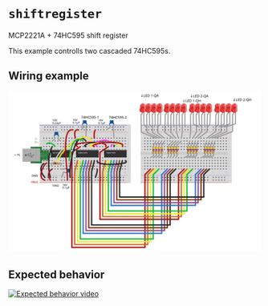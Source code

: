 # `shiftregister`
MCP2221A + 74HC595 shift register

This example controlls two cascaded 74HC595s.

## Wiring example
![## Wiring example](wiring.svg)

## Expected behavior
[![Expected behavior video](https://img.youtube.com/vi/qScHTeLZugg/0.jpg)](https://www.youtube.com/watch?v=qScHTeLZugg)
